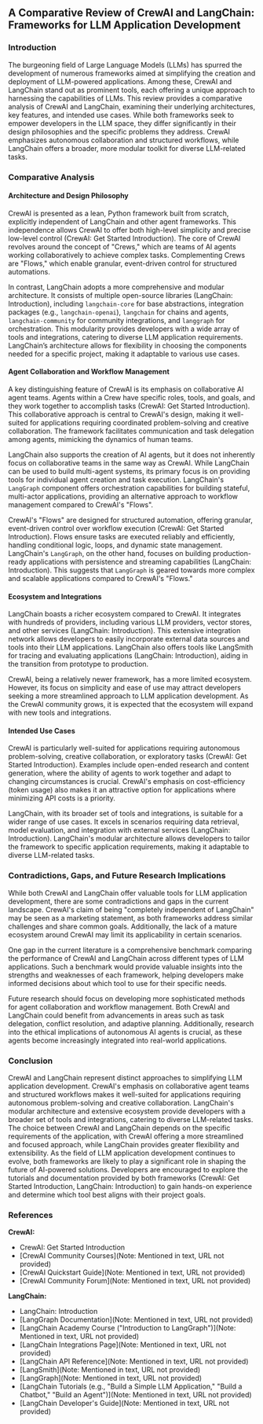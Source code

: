 ## A Comparative Review of CrewAI and LangChain: Frameworks for LLM Application Development

### Introduction

The burgeoning field of Large Language Models (LLMs) has spurred the development of numerous frameworks aimed at simplifying the creation and deployment of LLM-powered applications. Among these, CrewAI and LangChain stand out as prominent tools, each offering a unique approach to harnessing the capabilities of LLMs. This review provides a comparative analysis of CrewAI and LangChain, examining their underlying architectures, key features, and intended use cases. While both frameworks seek to empower developers in the LLM space, they differ significantly in their design philosophies and the specific problems they address. CrewAI emphasizes autonomous collaboration and structured workflows, while LangChain offers a broader, more modular toolkit for diverse LLM-related tasks.

### Comparative Analysis

#### Architecture and Design Philosophy

CrewAI is presented as a lean, Python framework built from scratch, explicitly independent of LangChain and other agent frameworks. This independence allows CrewAI to offer both high-level simplicity and precise low-level control (CrewAI: Get Started Introduction). The core of CrewAI revolves around the concept of "Crews," which are teams of AI agents working collaboratively to achieve complex tasks. Complementing Crews are "Flows," which enable granular, event-driven control for structured automations.

In contrast, LangChain adopts a more comprehensive and modular architecture. It consists of multiple open-source libraries (LangChain: Introduction), including `langchain-core` for base abstractions, integration packages (e.g., `langchain-openai`), `langchain` for chains and agents, `langchain-community` for community integrations, and `langgraph` for orchestration. This modularity provides developers with a wide array of tools and integrations, catering to diverse LLM application requirements. LangChain’s architecture allows for flexibility in choosing the components needed for a specific project, making it adaptable to various use cases.

#### Agent Collaboration and Workflow Management

A key distinguishing feature of CrewAI is its emphasis on collaborative AI agent teams. Agents within a Crew have specific roles, tools, and goals, and they work together to accomplish tasks (CrewAI: Get Started Introduction). This collaborative approach is central to CrewAI's design, making it well-suited for applications requiring coordinated problem-solving and creative collaboration. The framework facilitates communication and task delegation among agents, mimicking the dynamics of human teams.

LangChain also supports the creation of AI agents, but it does not inherently focus on collaborative teams in the same way as CrewAI. While LangChain can be used to build multi-agent systems, its primary focus is on providing tools for individual agent creation and task execution. LangChain's `LangGraph` component offers orchestration capabilities for building stateful, multi-actor applications, providing an alternative approach to workflow management compared to CrewAI's "Flows".

CrewAI's "Flows" are designed for structured automation, offering granular, event-driven control over workflow execution (CrewAI: Get Started Introduction). Flows ensure tasks are executed reliably and efficiently, handling conditional logic, loops, and dynamic state management. LangChain's `LangGraph`, on the other hand, focuses on building production-ready applications with persistence and streaming capabilities (LangChain: Introduction). This suggests that `LangGraph` is geared towards more complex and scalable applications compared to CrewAI's "Flows."

#### Ecosystem and Integrations

LangChain boasts a richer ecosystem compared to CrewAI. It integrates with hundreds of providers, including various LLM providers, vector stores, and other services (LangChain: Introduction). This extensive integration network allows developers to easily incorporate external data sources and tools into their LLM applications. LangChain also offers tools like LangSmith for tracing and evaluating applications (LangChain: Introduction), aiding in the transition from prototype to production.

CrewAI, being a relatively newer framework, has a more limited ecosystem. However, its focus on simplicity and ease of use may attract developers seeking a more streamlined approach to LLM application development. As the CrewAI community grows, it is expected that the ecosystem will expand with new tools and integrations.

#### Intended Use Cases

CrewAI is particularly well-suited for applications requiring autonomous problem-solving, creative collaboration, or exploratory tasks (CrewAI: Get Started Introduction). Examples include open-ended research and content generation, where the ability of agents to work together and adapt to changing circumstances is crucial. CrewAI's emphasis on cost-efficiency (token usage) also makes it an attractive option for applications where minimizing API costs is a priority.

LangChain, with its broader set of tools and integrations, is suitable for a wider range of use cases. It excels in scenarios requiring data retrieval, model evaluation, and integration with external services (LangChain: Introduction). LangChain's modular architecture allows developers to tailor the framework to specific application requirements, making it adaptable to diverse LLM-related tasks.

### Contradictions, Gaps, and Future Research Implications

While both CrewAI and LangChain offer valuable tools for LLM application development, there are some contradictions and gaps in the current landscape. CrewAI's claim of being "completely independent of LangChain" may be seen as a marketing statement, as both frameworks address similar challenges and share common goals. Additionally, the lack of a mature ecosystem around CrewAI may limit its applicability in certain scenarios.

One gap in the current literature is a comprehensive benchmark comparing the performance of CrewAI and LangChain across different types of LLM applications. Such a benchmark would provide valuable insights into the strengths and weaknesses of each framework, helping developers make informed decisions about which tool to use for their specific needs.

Future research should focus on developing more sophisticated methods for agent collaboration and workflow management. Both CrewAI and LangChain could benefit from advancements in areas such as task delegation, conflict resolution, and adaptive planning. Additionally, research into the ethical implications of autonomous AI agents is crucial, as these agents become increasingly integrated into real-world applications.

### Conclusion

CrewAI and LangChain represent distinct approaches to simplifying LLM application development. CrewAI's emphasis on collaborative agent teams and structured workflows makes it well-suited for applications requiring autonomous problem-solving and creative collaboration. LangChain's modular architecture and extensive ecosystem provide developers with a broader set of tools and integrations, catering to diverse LLM-related tasks. The choice between CrewAI and LangChain depends on the specific requirements of the application, with CrewAI offering a more streamlined and focused approach, while LangChain provides greater flexibility and extensibility. As the field of LLM application development continues to evolve, both frameworks are likely to play a significant role in shaping the future of AI-powered solutions. Developers are encouraged to explore the tutorials and documentation provided by both frameworks (CrewAI: Get Started Introduction, LangChain: Introduction) to gain hands-on experience and determine which tool best aligns with their project goals.

### References

**CrewAI:**

*   CrewAI: Get Started Introduction
*   [CrewAI Community Courses](Note: Mentioned in text, URL not provided)
*   [CrewAI Quickstart Guide](Note: Mentioned in text, URL not provided)
*   [CrewAI Community Forum](Note: Mentioned in text, URL not provided)

**LangChain:**

*   LangChain: Introduction
*   [LangGraph Documentation](Note: Mentioned in text, URL not provided)
*   [LangChain Academy Course ("Introduction to LangGraph")](Note: Mentioned in text, URL not provided)
*   [LangChain Integrations Page](Note: Mentioned in text, URL not provided)
*   [LangChain API Reference](Note: Mentioned in text, URL not provided)
*   [LangSmith](Note: Mentioned in text, URL not provided)
*   [LangGraph](Note: Mentioned in text, URL not provided)
*   [LangChain Tutorials (e.g., "Build a Simple LLM Application," "Build a Chatbot," "Build an Agent")](Note: Mentioned in text, URL not provided)
*   [LangChain Developer's Guide](Note: Mentioned in text, URL not provided)